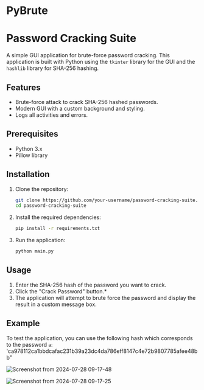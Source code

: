 # PyBrute

# Password Cracking Suite

A simple GUI application for brute-force password cracking. This application is built with Python using the `tkinter` library for the GUI and the `hashlib` library for SHA-256 hashing.

## Features
- Brute-force attack to crack SHA-256 hashed passwords.
- Modern GUI with a custom background and styling.
- Logs all activities and errors.

## Prerequisites
- Python 3.x
- Pillow library

## Installation
1. Clone the repository:
    ```sh
    git clone https://github.com/your-username/password-cracking-suite.git
    cd password-cracking-suite
    ```

2. Install the required dependencies:
    ```sh
    pip install -r requirements.txt
    ```

3. Run the application:
    ```sh
    python main.py
    ```

## Usage
1. Enter the SHA-256 hash of the password you want to crack.
2. Click the "Crack Password" button.*
3. The application will attempt to brute force the password and display the result in a custom message box.

## Example
To test the application, you can use the following hash which corresponds to the password `a`: 'ca978112ca1bbdcafac231b39a23dc4da786eff8147c4e72b9807785afee48bb"


![Screenshot from 2024-07-28 09-17-48](https://github.com/user-attachments/assets/79d8fc65-77e7-4dff-8a62-b411108dc55c)

![Screenshot from 2024-07-28 09-17-25](https://github.com/user-attachments/assets/6a5b5cdd-5596-4e9a-b842-f187b29d2363)

